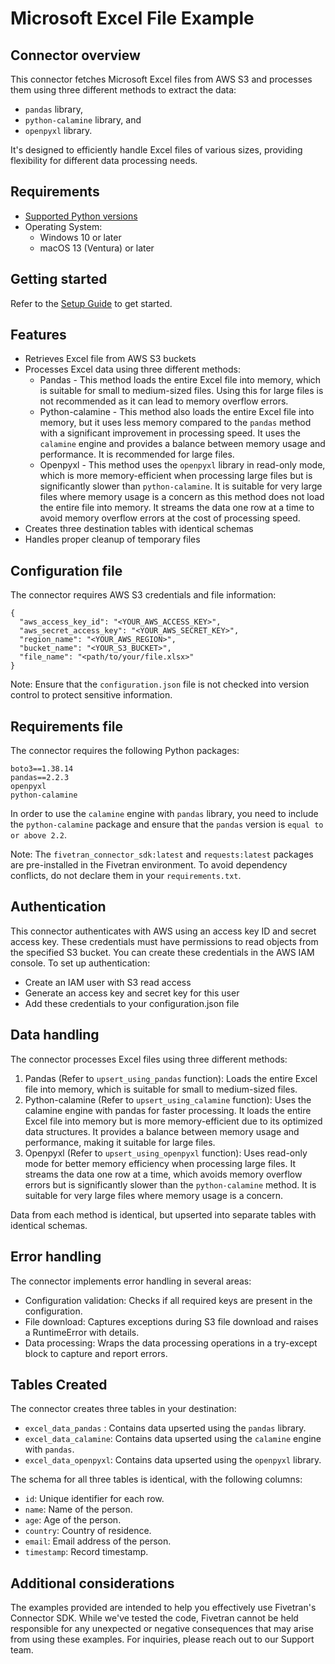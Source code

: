 # Microsoft Excel File Example

## Connector overview

This connector fetches Microsoft Excel files from AWS S3 and processes them using three different methods to extract the data:
- `pandas` library,
- `python-calamine` library, and
- `openpyxl` library.

It's designed to efficiently handle Excel files of various sizes, providing flexibility for different data processing needs.

## Requirements

* [Supported Python versions](https://github.com/fivetran/fivetran_connector_sdk/blob/main/README.md#requirements)   
* Operating System:  
  * Windows 10 or later  
  * macOS 13 (Ventura) or later

## Getting started

Refer to the [Setup Guide](https://fivetran.com/docs/connectors/connector-sdk/setup-guide) to get started.

## Features

- Retrieves Excel file from AWS S3 buckets
- Processes Excel data using three different methods:
  - Pandas - This method loads the entire Excel file into memory, which is suitable for small to medium-sized files. Using this for large files is not recommended as it can lead to memory overflow errors.
  - Python-calamine - This method also loads the entire Excel file into memory, but it uses less memory compared to the `pandas` method with a significant improvement in processing speed. It uses the `calamine` engine and provides a balance between memory usage and performance. It is recommended for large files.
  - Openpyxl - This method uses the `openpyxl` library in read-only mode, which is more memory-efficient when processing large files but is significantly slower than `python-calamine`. It is suitable for very large files where memory usage is a concern as this method does not load the entire file into memory. It streams the data one row at a time to avoid memory overflow errors at the cost of processing speed.
- Creates three destination tables with identical schemas
- Handles proper cleanup of temporary files

## Configuration file

The connector requires AWS S3 credentials and file information:

```
{
  "aws_access_key_id": "<YOUR_AWS_ACCESS_KEY>",
  "aws_secret_access_key": "<YOUR_AWS_SECRET_KEY>",
  "region_name": "<YOUR_AWS_REGION>",
  "bucket_name": "<YOUR_S3_BUCKET>",
  "file_name": "<path/to/your/file.xlsx>"
}
```

Note: Ensure that the `configuration.json` file is not checked into version control to protect sensitive information.

## Requirements file

The connector requires the following Python packages:

```
boto3==1.38.14
pandas==2.2.3
openpyxl
python-calamine
```

In order to use the `calamine` engine with `pandas` library, you need to include the `python-calamine` package and ensure that the `pandas` version is `equal to or above 2.2`.

Note: The `fivetran_connector_sdk:latest` and `requests:latest` packages are pre-installed in the Fivetran environment. To avoid dependency conflicts, do not declare them in your `requirements.txt`.

## Authentication

This connector authenticates with AWS using an access key ID and secret access key. These credentials must have permissions to read objects from the specified S3 bucket. You can create these credentials in the AWS IAM console.  To set up authentication:  
- Create an IAM user with S3 read access
- Generate an access key and secret key for this user
- Add these credentials to your configuration.json file

## Data handling

The connector processes Excel files using three different methods:  
1. Pandas (Refer to `upsert_using_pandas` function): Loads the entire Excel file into memory, which is suitable for small to medium-sized files.  
2. Python-calamine (Refer to `upsert_using_calamine` function): Uses the calamine engine with pandas for faster processing. It loads the entire Excel file into memory but is more memory-efficient due to its optimized data structures. It provides a balance between memory usage and performance, making it suitable for large files.
3. Openpyxl (Refer to `upsert_using_openpyxl` function): Uses read-only mode for better memory efficiency when processing large files. It streams the data one row at a time, which avoids memory overflow errors but is significantly slower than the `python-calamine` method. It is suitable for very large files where memory usage is a concern.

Data from each method is identical, but upserted into separate tables with identical schemas.

## Error handling

The connector implements error handling in several areas:  
- Configuration validation: Checks if all required keys are present in the configuration.  
- File download: Captures exceptions during S3 file download and raises a RuntimeError with details.  
- Data processing: Wraps the data processing operations in a try-except block to capture and report errors.  

## Tables Created

The connector creates three tables in your destination:

- `excel_data_pandas` : Contains data upserted using the `pandas` library.
- `excel_data_calamine`: Contains data upserted using the `calamine` engine with `pandas`.
- `excel_data_openpyxl`: Contains data upserted using the `openpyxl` library.

The schema for all three tables is identical, with the following columns:
- `id`: Unique identifier for each row.
- `name`: Name of the person.
- `age`: Age of the person.
- `country`: Country of residence.
- `email`: Email address of the person.
- `timestamp`: Record timestamp.

## Additional considerations

The examples provided are intended to help you effectively use Fivetran's Connector SDK. While we've tested the code, Fivetran cannot be held responsible for any unexpected or negative consequences that may arise from using these examples. For inquiries, please reach out to our Support team.
